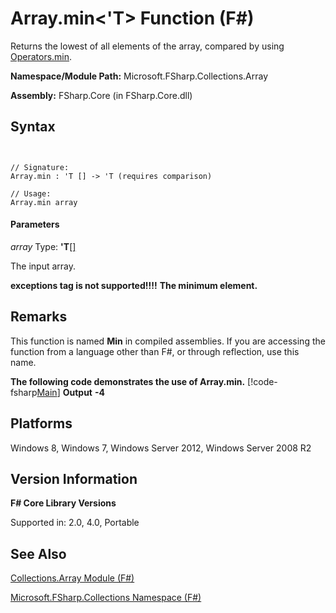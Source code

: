 # Array.min<'T> Function (F#)

Returns the lowest of all elements of the array, compared by using [Operators.min](http://msdn.microsoft.com/en-us/library/adea4fd7-bfad-4834-989c-7878aca81fed).

**Namespace/Module Path:** Microsoft.FSharp.Collections.Array

**Assembly:** FSharp.Core (in FSharp.Core.dll)


## Syntax


```


// Signature:
Array.min : 'T [] -> 'T (requires comparison)

// Usage:
Array.min array

```



#### Parameters
*array*
Type: **'T**[[]](http://msdn.microsoft.com/en-us/library/def20292-9aae-4596-9275-b94e594f8493)


The input array.



**exceptions tag is not supported!!!!**
**The minimum element.**
## Remarks
This function is named **Min** in compiled assemblies. If you are accessing the function from a language other than F#, or through reflection, use this name.

**The following code demonstrates the use of Array.min.**
[!code-fsharp[Main](snippets/fsarrays/snippet57.fs)]
**Output**
**-4**
## Platforms
Windows 8, Windows 7, Windows Server 2012, Windows Server 2008 R2


## Version Information
**F# Core Library Versions**

Supported in: 2.0, 4.0, Portable




## See Also
[Collections.Array Module &#40;F&#35;&#41;](Collections.Array+Module+%28FSharp%29.md)

[Microsoft.FSharp.Collections Namespace &#40;F&#35;&#41;](Microsoft.FSharp.Collections+Namespace+%28FSharp%29.md)

